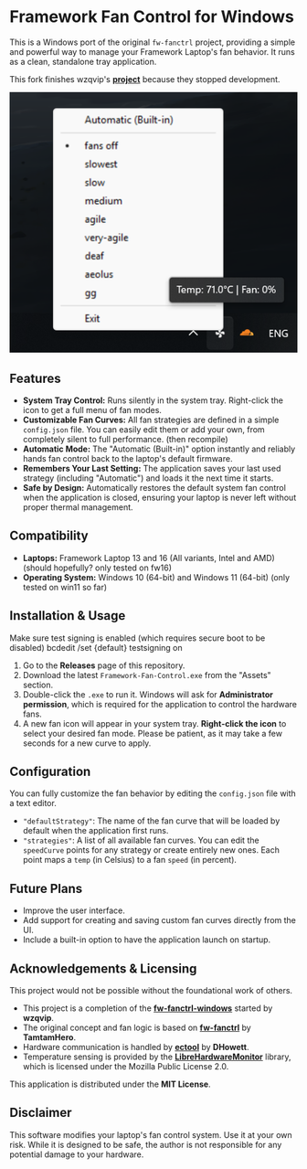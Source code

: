 # Framework Fan Control for Windows

This is a Windows port of the original `fw-fanctrl` project, providing a simple and powerful way to manage your Framework Laptop's fan behavior. It runs as a clean, standalone tray application.

This fork finishes wzqvip's **[project](https://github.com/wzqvip/fw-fanctrl-windows)** because they stopped development.

![Application Screenshot](pic1.png)

## Features

*   **System Tray Control:** Runs silently in the system tray. Right-click the icon to get a full menu of fan modes.
*   **Customizable Fan Curves:** All fan strategies are defined in a simple `config.json` file. You can easily edit them or add your own, from completely silent to full performance. (then recompile)
*   **Automatic Mode:** The "Automatic (Built-in)" option instantly and reliably hands fan control back to the laptop's default firmware.
*   **Remembers Your Last Setting:** The application saves your last used strategy (including "Automatic") and loads it the next time it starts.
*   **Safe by Design:** Automatically restores the default system fan control when the application is closed, ensuring your laptop is never left without proper thermal management.

## Compatibility

*   **Laptops:** Framework Laptop 13 and 16 (All variants, Intel and AMD) (should hopefully? only tested on fw16)
*   **Operating System:** Windows 10 (64-bit) and Windows 11 (64-bit) (only tested on win11 so far)

## Installation & Usage

Make sure test signing is enabled (which requires secure boot to be disabled)
bcdedit /set {default} testsigning on

1.  Go to the **Releases** page of this repository.
2.  Download the latest `Framework-Fan-Control.exe` from the "Assets" section.
3.  Double-click the `.exe` to run it. Windows will ask for **Administrator permission**, which is required for the application to control the hardware fans.
4.  A new fan icon will appear in your system tray. **Right-click the icon** to select your desired fan mode. Please be patient, as it may take a few seconds for a new curve to apply.

## Configuration

You can fully customize the fan behavior by editing the `config.json` file with a text editor.

*   `"defaultStrategy"`: The name of the fan curve that will be loaded by default when the application first runs.
*   `"strategies"`: A list of all available fan curves. You can edit the `speedCurve` points for any strategy or create entirely new ones. Each point maps a `temp` (in Celsius) to a fan `speed` (in percent).

## Future Plans

*   Improve the user interface.
*   Add support for creating and saving custom fan curves directly from the UI.
*   Include a built-in option to have the application launch on startup.

## Acknowledgements & Licensing

This project would not be possible without the foundational work of others.

*   This project is a completion of the **[fw-fanctrl-windows](https://github.com/wzqvip/fw-fanctrl-windows)** started by **wzqvip**.
*   The original concept and fan logic is based on **[fw-fanctrl](https://github.com/TamtamHero/fw-fanctrl)** by **TamtamHero**.
*   Hardware communication is handled by **[ectool](https://github.com/DHowett/FrameworkWindowsUtils)** by **DHowett**.
*   Temperature sensing is provided by the **[LibreHardwareMonitor](https://github.com/LibreHardwareMonitor/LibreHardwareMonitor)** library, which is licensed under the Mozilla Public License 2.0.

This application is distributed under the **MIT License**.

## Disclaimer

This software modifies your laptop's fan control system. Use it at your own risk. While it is designed to be safe, the author is not responsible for any potential damage to your hardware.
